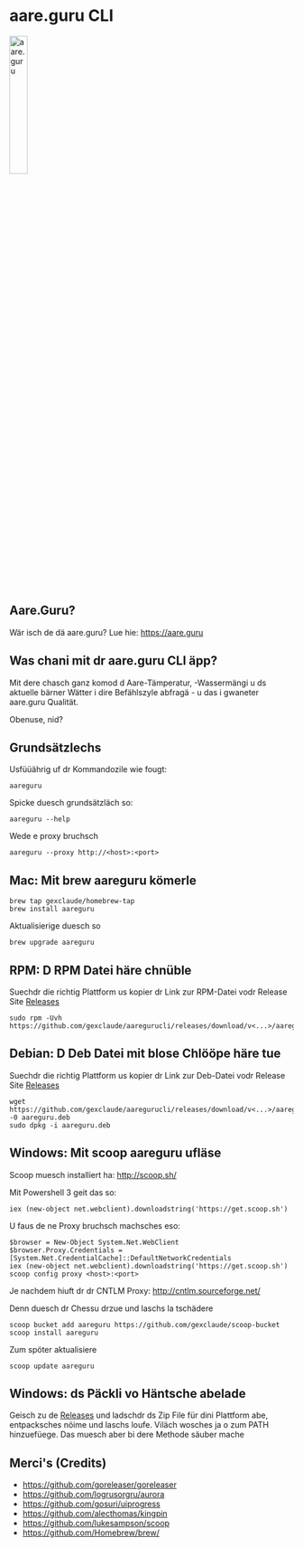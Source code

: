 # aare.guru CLI

<a href="https://aare.guru/"><img src="https://github.com/gexclaude/aaregurucli/blob/master/docs/guru-logo-2018-3.png" alt="aare.guru" width="25%" /></a>

## Aare.Guru?

Wär isch de dä aare.guru? Lue hie: https://aare.guru

## Was chani mit dr aare.guru CLI äpp?

Mit dere chasch ganz komod d Aare-Tämperatur, -Wassermängi u ds aktuelle bärner Wätter i dire Befählszyle abfragä - u das i gwaneter aare.guru Qualität.

Obenuse, nid?

## Grundsätzlechs

Usfüüährig uf dr Kommandozile wie fougt:

    aareguru

Spicke duesch grundsätzläch so:

    aareguru --help

Wede e proxy bruchsch

    aareguru --proxy http://<host>:<port>

## Mac: Mit brew aareguru kömerle

    brew tap gexclaude/homebrew-tap
    brew install aareguru

Aktualisierige duesch so

    brew upgrade aareguru

## RPM: D RPM Datei häre chnüble

Suechdr die richtig Plattform us kopier dr Link zur RPM-Datei vodr Release Site [Releases](https://github.com/gexclaude/aaregurucli/releases)

    sudo rpm -Uvh https://github.com/gexclaude/aaregurucli/releases/download/v<...>/aareguru_<...>.rpm

## Debian: D Deb Datei mit blose Chlööpe häre tue

Suechdr die richtig Plattform us kopier dr Link zur Deb-Datei vodr Release Site [Releases](https://github.com/gexclaude/aaregurucli/releases)

    wget https://github.com/gexclaude/aaregurucli/releases/download/v<...>/aareguru_<...>.deb -0 aareguru.deb
    sudo dpkg -i aareguru.deb

## Windows: Mit scoop aareguru ufläse

Scoop muesch installiert ha:
http://scoop.sh/

Mit Powershell 3 geit das so:

    iex (new-object net.webclient).downloadstring('https://get.scoop.sh')
    
U faus de ne Proxy bruchsch machsches eso:

    $browser = New-Object System.Net.WebClient
    $browser.Proxy.Credentials =[System.Net.CredentialCache]::DefaultNetworkCredentials
    iex (new-object net.webclient).downloadstring('https://get.scoop.sh')
    scoop config proxy <host>:<port>

Je nachdem hiuft dr dr CNTLM Proxy: http://cntlm.sourceforge.net/
    
Denn duesch dr Chessu drzue und laschs la tschädere

    scoop bucket add aareguru https://github.com/gexclaude/scoop-bucket
    scoop install aareguru

Zum spöter aktualisiere

    scoop update aareguru

## Windows: ds Päckli vo Häntsche abelade

Geisch zu de [Releases](https://github.com/gexclaude/aaregurucli/releases) und ladschdr ds Zip File für dini Plattform abe,
entpacksches nöime und laschs loufe. Viläch wosches ja o zum PATH hinzuefüege. Das muesch aber bi dere Methode säuber mache 

## Merci's (Credits)

* https://github.com/goreleaser/goreleaser
* https://github.com/logrusorgru/aurora
* https://github.com/gosuri/uiprogress
* https://github.com/alecthomas/kingpin
* https://github.com/lukesampson/scoop
* https://github.com/Homebrew/brew/
